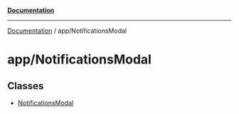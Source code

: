 [**Documentation**](../../index.md)

***

[Documentation](../../index.md) / app/NotificationsModal

# app/NotificationsModal

## Classes

- [NotificationsModal](classes/NotificationsModal.md)
